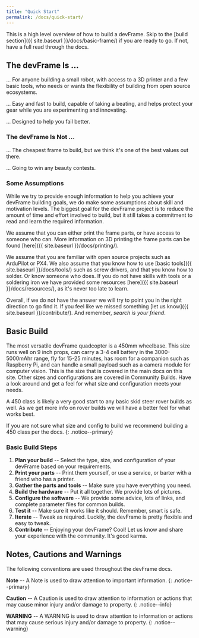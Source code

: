 ```yaml
---
title: "Quick Start"
permalink: /docs/quick-start/
---
```

This is a high level overview of how to build a devFrame.  Skip to the [build section]({{ site.baseurl }}/docs/basic-frame/) if you are ready to go.  If not, have a full read through the docs.

## The devFrame Is ...
... For anyone building a small robot, with access to a 3D printer and a few basic tools, who needs or wants the flexibility of building from open source ecosystems.

... Easy and fast to build, capable of taking a beating, and helps protect your gear while you are experimenting and innovating.

... Designed to help you fail better.

### The devFrame Is Not ...
... The cheapest frame to build, but we think it's one of the best values out there.  

... Going to win any beauty contests.

### Some Assumptions
While we try to provide enough information to help you achieve your devFrame building goals, we do make some assumptions about skill and motivation levels.  The biggest goal for the devFrame project is to reduce the amount of time and effort involved to build, but it still takes a commitment to read and learn the required information.  

We assume that you can either print the frame parts, or have access to someone who can.   More information on 3D printing the frame parts can be found [here]({{ site.baseurl }}/docs/printing/).

We assume that you are familiar with open source projects such as ArduPilot or PX4.  We also assume that you know how to use [basic tools]({{ site.baseurl }}/docs/tools/) such as screw drivers, and that you know how to solder.  Or know someone who does.  If you do not have skills with tools or a soldering iron we have provided some resources [here]({{ site.baseurl }}/docs/resources/), as it's never too late to learn.

Overall, if we do not have the answer we will try to point you in the right direction to go find it.  If you feel like we missed something [let us know]({{ site.baseurl }}/contribute/).  And remember, *search is your friend*.

## Basic Build
The most versatile devFrame quadcopter is a 450mm wheelbase.  This size runs well on 9 inch props, can carry a 3-4 cell battery in the 3000-5000mAhr range, fly for 15-25 minutes, has room for a companion such as Raspberry Pi, and can handle a small payload such as a camera module for computer vision.  This is the size that is covered in the main docs on this site.  Other sizes and configurations are covered in Community Builds.  Have a look around and get a feel for what size and configuration meets your needs.

A 450 class is likely a very good start to any basic skid steer rover builds as well.  As we get more info on rover builds we will have a better feel for what works best.

If you are not sure what size and config to build we recommend building a 450 class per the docs.
{: .notice--primary}

### Basic Build Steps
1. **Plan your build** --  Select the type, size, and configuration of your devFrame based on your requirements.
2. **Print your parts** --  Print them yourself, or use a service, or barter with a friend who has a printer.
3. **Gather the parts and tools** --  Make sure you have everything you need.
4. **Build the hardware** --  Put it all together.  We provide lots of pictures.
5. **Configure the software** -- We provide some advice, lots of links, and complete parameter files for common builds.
6. **Test it** -- Make sure it works like it should.  Remember, smart is safe.
7. **Iterate** -- Tweak as required.  Luckily, the devFrame is pretty flexible and easy to tweak.
8. **Contribute** --  Enjoying your devFrame?  Cool!  Let us know and share your experience with the community.  It's good karma.

## Notes, Cautions and Warnings

The following conventions are used throughout the devFrame docs.

**Note** -- A Note is used to draw attention to important information.
{: .notice--primary}

**Caution** -- A Caution is used to draw attention to information or actions that may cause minor injury and/or damage to property.
{: .notice--info}

**WARNING** -- A WARNING is used to draw attention to information or actions that may cause serious injury and/or damage to property.
{: .notice--warning}